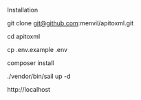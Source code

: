 Installation

git clone git@github.com:menvil/apitoxml.git

cd apitoxml

cp .env.example .env

composer install

./vendor/bin/sail up -d

http://localhost
